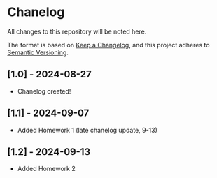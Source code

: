 # Chanelog

All changes to this repository will be noted here.

The format is based on [Keep a Changelog](https://keepachangelog.com/en/1.1.0/),
and this project adheres to [Semantic Versioning](https://semver.org/spec/v2.0.0.html).

## [1.0] - 2024-08-27

- Chanelog created!

## [1.1] - 2024-09-07

- Added Homework 1 (late chanelog update, 9-13)

## [1.2] - 2024-09-13

- Added Homework 2

